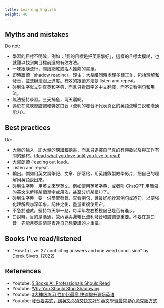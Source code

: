 ```yaml
---
title: Learning English
weight: 40
---
```


## Myths and mistakes

Do not:

- 學習的目標不明確，例如：「我的目標是把英語學好」，這樣的目標太模糊，也就難以找到向目標前進的有效方法。
- 一味跟隨流行，閱讀網紅或名人推薦的書單。
- 即時跟讀（shadow reading）。理由：大腦要同時處理多樣工作，包括理解和發音，並想辦法跟上進度。有效的跟讀方法是 listen and repeat。
- 碰到生字就立刻查英和字典，而且只看單字的中文翻譯，而不去看例句和用法。
- 無法堅持學習。三天捕魚，兩天曬網。
- 過於在意練習腔調和特定口音（流利的發音不代表真正的英語流暢口說和溝通能力）。

## Best practices

Do:

- 大量的輸入，即大量的閱讀和聽書，而且只選擇自己真的有興趣以及與工作有關的題材。([Read what you love until you love to read](https://nav.al/love-read))
- 大聲朗讀 (reading out loud)。
- Listen and repeat.
- 輸出。例如用英文寫筆記、文章、部落格，用英語錄製教學影片，把自己的理解用英語說出來。
- 碰到生字時，用英文來學英文。例如使用英英字典，或者叫 ChatGPT 用簡易的英文來解釋某個單字或用法，甚至分析某個句子。
- 碰到生字時，要一併學習發音、查看例句，且最好能抄寫例句或造句，以便強化理解與加深印象。記住之後，盡量重複使用它。
- 不急於速成。堅持每天學一點，每半年左右檢視自己是否有進步。
- 口說時，目的是溝通，故內容與邏輯比流利發音和腔調更重要。不要在意口音，先能用英語清楚表達自己想要講的才重要。

## Books I've read/listened

- "How to Live: 27 conflicting answers and one weird conclusion" by Derek Sivers. (2022)

## References

- Youtube: [5 Books All Professionals Should Read](https://www.youtube.com/watch?v=S3xo1GFzBfI)
- Youtube: [Why You Should Stop Shadowing](https://www.youtube.com/watch?v=kykZt-eCMLo)
- Youtube: [3大神级练习 性价比最高 快速提升职场英语](https://www.youtube.com/watch?v=6a0-MfBfEdw)
- Youtube: [發音要美式，講英文必須又快又好⁉️ 英文學習最常見心魔克服方式](https://www.youtube.com/watch?v=a4T8GJpn-DE)